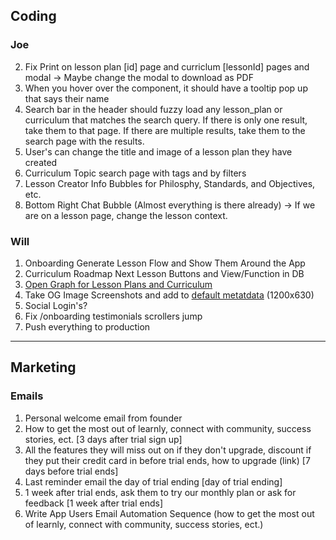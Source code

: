 ## Coding

### Joe

2. Fix Print on lesson plan [id] page and curriclum [lessonId] pages and modal -> Maybe change the modal to download as PDF
3. When you hover over the <Avatar /> component, it should have a tooltip pop up that says their name
4. Search bar in the header should fuzzy load any lesson_plan or curriculum that matches the search query. If there is only one result, take them to that page. If there are multiple results, take them to the search page with the results.
5. User's can change the title and image of a lesson plan they have created
6. Curriculum Topic search page with tags and by filters
7. Lesson Creator Info Bubbles for Philosphy, Standards, and Objectives, etc.
8. Bottom Right Chat Bubble (Almost everything is there already) -> If we are on a lesson page, change the lesson context.

### Will

1. Onboarding Generate Lesson Flow and Show Them Around the App
2. Curriculum Roadmap Next Lesson Buttons and View/Function in DB
3. [Open Graph for Lesson Plans and Curriculum](https://nextjs.org/docs/app/api-reference/file-conventions/metadata/opengraph-image)
4. Take OG Image Screenshots and add to [default metatdata](src/lib/meta/defaultMetadata.ts) (1200x630)
5. Social Login's?
6. Fix /onboarding testimonials scrollers jump
7. Push everything to production

---

## Marketing

### Emails

1. Personal welcome email from founder
2. How to get the most out of learnly, connect with community, success stories, ect. [3 days after trial sign up]
3. All the features they will miss out on if they don't upgrade, discount if they put their credit card in before trial ends, how to upgrade (link) [7 days before trial ends]
4. Last reminder email the day of trial ending [day of trial ending]
5. 1 week after trial ends, ask them to try our monthly plan or ask for feedback [1 week after trial ends]
6. Write App Users Email Automation Sequence (how to get the most out of learnly, connect with community, success stories, ect.)
